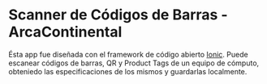 # Scanner de Códigos de Barras - ArcaContinental

Ésta app fue diseñada con el framework de código abierto [Ionic](https://ionicframework.com/framework). Puede escanear códigos de barras, QR y Product Tags de un equipo de cómputo, obteniedo las especificaciones de los mismos y guardarlas localmente. 
